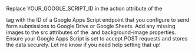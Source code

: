 Replace YOUR_GOOGLE_SCRIPT_ID in the action attribute of the <form> tag with the ID of a Google Apps Script endpoint that you configure to send form submissions to Google Drive or Google Sheets.
Add any missing images to the src attributes of the <img> and background-image properties.
Ensure your Google Apps Script is set to accept POST requests and stores the data securely. Let me know if you need help setting that up!
